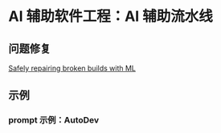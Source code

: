 #  AI 辅助软件工程：AI 辅助流水线

## 问题修复

[Safely repairing broken builds with ML](https://research.google/blog/safely-repairing-broken-builds-with-ml/)


## 示例

### prompt 示例：AutoDev

